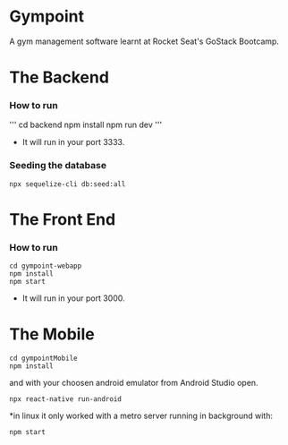 # Gympoint

A gym management software learnt at Rocket Seat's GoStack Bootcamp.

# The Backend

### How to run

'''
cd backend
npm install
npm run dev
'''

* It will run in your port 3333.

### Seeding the database

```
npx sequelize-cli db:seed:all
```

# The Front End

### How to run

```
cd gympoint-webapp
npm install
npm start
```

* It will run in your port 3000.

# The Mobile

```
cd gympointMobile
npm install
```

and with your choosen android emulator from Android Studio open.

```
npx react-native run-android
```

*in linux it only worked with a metro server running in background with:

```
npm start
```
